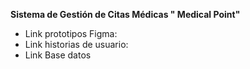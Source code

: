 **Sistema de Gestión de Citas Médicas " Medical Point"**
- Link prototipos Figma:
[](https://www.figma.com/file/yJhp3aiLGvDcttXqGXL8iD/Untitled?node-id=0%3A1)
- Link historias de usuario:
[](https://trello.com/b/al92eAK6/proyecto-web-avanzada)
- Link  Base datos 
[](https://lucid.app/lucidchart/c6569513-bde0-4550-8847-f85c813d2273/edit?viewport_loc=-1123%2C-80%2C4248%2C1602%2CtlxI0V2V7n6l&invitationId=inv_801aa24d-ccd5-4dd0-8db2-519051fd27ea)
